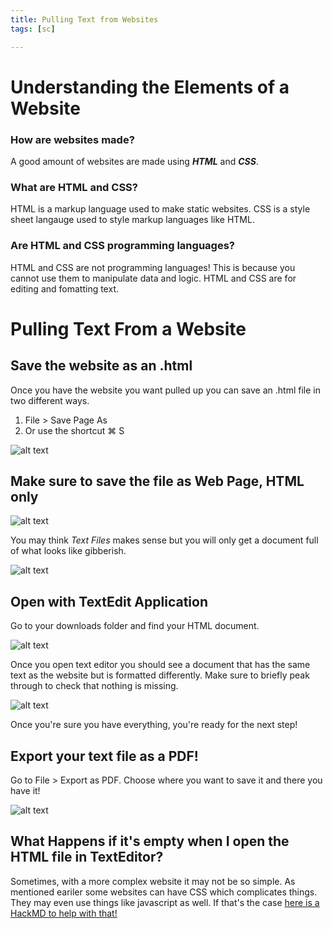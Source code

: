 ```yaml
---
title: Pulling Text from Websites
tags: [sc]

---
```


# Understanding the Elements of a Website

### How are websites made?
A good amount of websites are made using ***HTML*** and ***CSS***.

### What are HTML and CSS?
HTML is a markup language used to make static websites. CSS is a style sheet langauge used to style markup languages like HTML. 

### Are HTML and CSS programming languages?
HTML and CSS are not programming languages! This is because you cannot use them to manipulate data and logic. HTML and CSS are for editing and fomatting text.

# Pulling Text From a Website

## Save the website as an .html
Once you have the website you want pulled up you can save an .html file in two different ways. 

1. File > Save Page As
2. Or use the shortcut ⌘ S

![alt text](https://files.slack.com/files-pri/T0HTW3H0V-F07ETPTN8J1/screenshot_2024-07-31_at_10.08.07___am.png?pub_secret=1507170f61)

## Make sure to save the file as Web Page, HTML only

![alt text](https://files.slack.com/files-pri/T0HTW3H0V-F07EQEXGTD4/html_screenshot.png?pub_secret=04f54b6c50)

You may think *Text Files* makes sense but you will only get a document full of what looks like gibberish.

![alt text](https://files.slack.com/files-pri/T0HTW3H0V-F07EXHDLNJE/text.png?pub_secret=6f46ab303d)

## Open with TextEdit Application

Go to your downloads folder and find your HTML document.

![alt text](https://files.slack.com/files-pri/T0HTW3H0V-F07EU72HLR3/open_with_text_editor.png?pub_secret=28e4179df7)

Once you open text editor you should see a document that has the same text as the website but is formatted differently. Make sure to briefly peak through to check that nothing is missing.

![alt text](https://files.slack.com/files-pri/T0HTW3H0V-F07EX0VFC67/text_editor.png?pub_secret=1ad2b9a481)

Once you're sure you have everything, you're ready for the next step!

## Export your text file as a PDF!

Go to File > Export as PDF. Choose where you want to save it and there you have it! 

![alt text](https://files.slack.com/files-pri/T0HTW3H0V-F07F9PSE5UH/save_as_a_pdf.png?pub_secret=88696091c9)

## What Happens if it's empty when I open the HTML file in TextEditor?

Sometimes, with a more complex website it may not be so simple. As mentioned eariler some websites can have CSS which complicates things. They may even use things like javascript as well. If that's the case  [here is a HackMD to help with that! ](https://hackmd.io/@ll-24-25/rk5GxfdF0)

